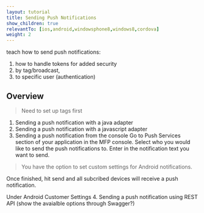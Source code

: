 ```yaml
---
layout: tutorial
title: Sending Push Notifications
show_children: true
relevantTo: [ios,android,windowsphone8,windows8,cordova]
weight: 2
---
```

teach how to send push notifications: 
1. how to handle tokens for added security
2. by tag/broadcast, 
3. to specific user (authentication)

## Overview
>Need to set up tags first

1. Sending a push notification with a java adapter
2. Sending a push notification with a javascript adapter
3. Sending a push notification from the console
Go to Push Services section of your application in the MFP console. Select who you would like to send the push notifications to. Enter in the notification text you want to send.

>You have the option to set custom settings for Android notifications.

Once finished, hit send and all subcribed devices will receive a push notification.

Under Android Customer Settings 
4. Sending a push notification using REST API (show the avaialble options through Swagger?)